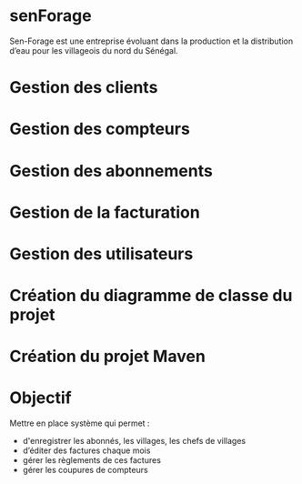 # senForage
Sen-Forage est une entreprise évoluant dans la production et la distribution d’eau pour les villageois du nord du Sénégal. 


# Gestion des clients
# Gestion des compteurs
# Gestion des abonnements
# Gestion de la facturation
# Gestion des utilisateurs


# Création du diagramme de classe du projet

# Création du projet Maven 

# Objectif

Mettre en place système qui permet :

  - d'enregistrer les abonnés, les villages, les chefs de villages
  - d’éditer des factures chaque mois  
  - gérer les règlements de ces factures
  - gérer les coupures de compteurs 

